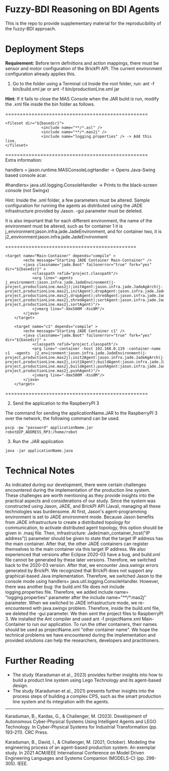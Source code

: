 
# Fuzzy-BDI Reasoning on BDI Agents

This is the repo to provide supplementary material for the reproducibility of the fuzzy-BDI approach.

# Deployment Steps # 
**Requirement:** Before term definitions and action mappings, there must be sensor and motor configuration of the BrickPI API. The current environment configuration already applies this.

1) Go to the folder using a Terminal
cd <the root directory of the application>
Inside the root folder, run:
ant -f bin/build.xml jar  or ant -f bin/productionLine.xml jar  

**Hint:** If it fails to close the MAS Console when the JAR build is run, modify the .xml file inside the bin folder as follows.

=================================================
```
<fileset dir="${basedir}">
                <include name="**/*.asl" />
                <include name="**/*.mas2j" />
                <include name="logging.properties" /> -> Add this line.
</fileset>
```
=================================================                  
Extra information:

handlers = jason.runtime.MASConsoleLogHandler -> Opens Java-Swing based console acar.

#handlers= java.util.logging.ConsoleHandler ->    Prints to the black-screen console (not Swingx)


Hint: Inside the .xml folder, a few parameters must be altered. 
Sample configuration for running the agents as distributed using the JADE infrastructure provided by Jason.
-gui parameter must be deleted.

It is also important that for each different environment, the name of the environment must be altered, such as for container 1 it is j_environment:jason.infra.jade.JadeEnvironment, and for container two, it is j2_environment:jason.infra.jade.JadeEnvironment

=============================================
```
<target name="Main-Container" depends="compile" >
        <echo message="Starting JADE Container Main-Container" />
        <java classname="jade.Boot" failonerror="true" fork="yes" dir="${basedir}" >
            <classpath refid="project.classpath"/>
            <arg line="-agents j_environment:jason.infra.jade.JadeEnvironment(j-project,productionLine.mas2j);initAgent:jason.infra.jade.JadeAgArch(j-project,productionLine.mas2j,initAgent);dropAgent:jason.infra.jade.JadeAgArch(j-project,productionLine.mas2j,dropAgent);shredAgent:jason.infra.jade.JadeAgArch(j-project,productionLine.mas2j,shredAgent);sortAgent:jason.infra.jade.JadeAgArch(j-project,productionLine.mas2j,sortAgent)"/>
            <jvmarg line="-Xmx500M -Xss8M"/>
        </java>
    </target>

    <target name="c1" depends="compile" >
        <echo message="Starting JADE Container c1" />
        <java classname="jade.Boot" failonerror="true" fork="yes" dir="${basedir}" >
            <classpath refid="project.classpath"/>
            <arg line="-container -host 192.168.0.119 -container-name c1  -agents  j2_environment:jason.infra.jade.JadeEnvironment(j-project,productionLine.mas2j);init2Agent:jason.infra.jade.JadeAgArch(j-project,productionLine.mas2j,init2Agent);buildAgent:jason.infra.jade.JadeAgArch(j-project,productionLine.mas2j,buildAgent);pushAgent:jason.infra.jade.JadeAgArch(j-project,productionLine.mas2j,pushAgent)"/>
            <jvmarg line="-Xmx500M -Xss8M"/>
        </java>
    </target>
```

=================================================

2) Send the application to the RaspberryPI 3 

The command for sending the applicationName.JAR to the RaspberryPI 3 over the network, the  following command can be used.
```
pscp -pw "password" applicationName.jar robot@IP_ADDRESS_RP3:/home/robot 

```
3) Run the .JAR application
```
java -jar applicationName.java 
```
# Technical Notes #
As indicated during our development, there were certain challenges encountered during the implementation of the production line system. These challenges are worth mentioning as they provide insights into the practical aspects and considerations of our study. Since the system was constructed using Jason, JADE, and BrickPI API (Java), managing all these technologies was burdensome. At first, Jason's agent-programming environment is set to JADE environment mode. Because Jason benefits from JADE infrastructure to create a distributed topology for communication, to activate distributed agent topology, this option should be given in .masj file. Then, infrastructure: Jade(main\_container\_host("IP address")) parameter should be given to state that the target IP address has the main container. After that, the other JADE containers can register themselves to the main container via this target IP address. We also experienced that versions after Eclipse 2020-03 have a bug, and build.xml file cannot be generated by these later versions. Therefore, we switched back to the 2020-03 version. After that, we encounter Java.swingx errors generated by BrickPI. We recognized that BrickPI does not support any graphical-based Java implementation. Therefore, we switched Jason to the console mode using handlers= java.util.logging.ConsoleHandler. However, there was another bug: the build.xml file does not include logging.properties file. Therefore, we added include name= "logging.properties" parameter after the include name="**/*.mas2j"  parameter. When we switched to JADE infrastructure mode, we re-encountered with java.swingx problem. Therefore, inside the  build.xml file, we deleted the -gui parameter. We then sent the project files to RaspberryPI 3. We installed the Ant compiler and used ant -f projectName.xml Main-Container to run our application. To run the other containers, their names should be used as projectName.xml "other container name". We hope the technical problems we have encountered during the implementation and provided solutions can help the  researchers, developers and practitioners. 

# Further Reading #
* The study (Karaduman et al., 2023) provides further insights into how to build a product line system using Lego Technology and its agent-based design.
* The study (Karaduman et al., 2021) presents further insights into the process steps of building a complex CPS, such as the smart production line system and its integration with the agents.

------------------------------------

Karaduman, B., Kardas, G., & Challenger, M. (2023). Development of Autonomous Cyber-Physical Systems Using Intelligent Agents and LEGO Technology. In Cyber-Physical Systems for Industrial Transformation (pp. 193-211). CRC Press.

Karaduman, B., David, I., & Challenger, M. (2021, October). Modeling the engineering process of an agent-based production system: An exemplar study. In 2021 ACM/IEEE International Conference on Model Driven Engineering Languages and Systems Companion (MODELS-C) (pp. 296-305). IEEE.
